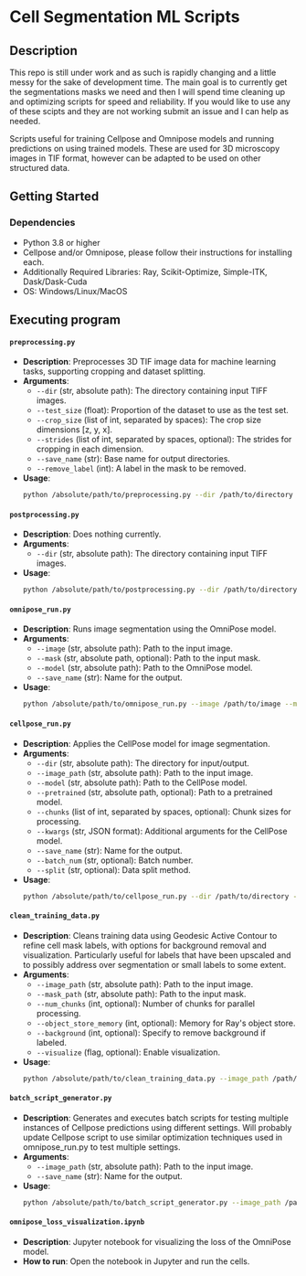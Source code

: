 # Cell Segmentation ML Scripts

## Description
This repo is still under work and as such is rapidly changing and a little messy for the sake of development time. The main goal is to currently get the segmentations masks we need and then I will spend time cleaning up and optimizing scripts for speed and reliability. If you would like to use any of these scipts and they are not working submit an issue and I can help as needed.

Scripts useful for training Cellpose and Omnipose models and running predictions on using trained models. These are used for 3D microscopy images in TIF format, however can be adapted to be used on other structured data.

## Getting Started

### Dependencies
* Python 3.8 or higher
* Cellpose and/or Omnipose, please follow their instructions for installing each.
* Additionally Required Libraries: Ray, Scikit-Optimize, Simple-ITK, Dask/Dask-Cuda
* OS: Windows/Linux/MacOS

## Executing program

#### `preprocessing.py`
* **Description**: Preprocesses 3D TIF image data for machine learning tasks, supporting cropping and dataset splitting.
* **Arguments**:
  * `--dir` (str, absolute path): The directory containing input TIFF images.
  * `--test_size` (float): Proportion of the dataset to use as the test set.
  * `--crop_size` (list of int, separated by spaces): The crop size dimensions [z, y, x].
  * `--strides` (list of int, separated by spaces, optional): The strides for cropping in each dimension.
  * `--save_name` (str): Base name for output directories.
  * `--remove_label` (int): A label in the mask to be removed.
* **Usage**:
  ```bash
  python /absolute/path/to/preprocessing.py --dir /path/to/directory --test_size 0.2 --crop_size 1 64 64 --strides 1 32 32 --save_name processed --remove_label 0

#### `postprocessing.py`
* **Description**: Does nothing currently.
* **Arguments**:
  * `--dir` (str, absolute path): The directory containing input TIFF images.
* **Usage**:
  ```bash
  python /absolute/path/to/postprocessing.py --dir /path/to/directory

#### `omnipose_run.py`
* **Description**: Runs image segmentation using the OmniPose model.
* **Arguments**:
  * `--image` (str, absolute path): Path to the input image.
  * `--mask` (str, absolute path, optional): Path to the input mask.
  * `--model` (str, absolute path): Path to the OmniPose model.
  * `--save_name` (str): Name for the output.
* **Usage**:
  ```bash
  python /absolute/path/to/omnipose_run.py --image /path/to/image --mask /path/to/mask --model /path/to/model --save_name output

#### `cellpose_run.py`
* **Description**: Applies the CellPose model for image segmentation. 
* **Arguments**:
  * `--dir` (str, absolute path): The directory for input/output.
  * `--image_path` (str, absolute path): Path to the input image.
  * `--model` (str, absolute path): Path to the CellPose model.
  * `--pretrained` (str, absolute path, optional): Path to a pretrained model.
  * `--chunks` (list of int, separated by spaces, optional): Chunk sizes for processing.
  * `--kwargs` (str, JSON format): Additional arguments for the CellPose model.
  * `--save_name` (str): Name for the output.
  * `--batch_num` (str, optional): Batch number.
  * `--split` (str, optional): Data split method.
* **Usage**:
  ```bash
  python /absolute/path/to/cellpose_run.py --dir /path/to/directory --image_path /path/to/image --model /path/to/model --pretrained /path/to/pretrained --chunks 500 500 --kwargs '{"diameter": 30, "do_3D": true}' --save_name output --batch_num 1 --split method

#### `clean_training_data.py`
* **Description**: Cleans training data using Geodesic Active Contour to refine cell mask labels, with options for background removal and visualization. Particularly useful for labels that have been upscaled and to possibly address over segmentation or small labels to some extent.
* **Arguments**:
  * `--image_path` (str, absolute path): Path to the input image.
  * `--mask_path` (str, absolute path): Path to the input mask.
  * `--num_chunks` (int, optional): Number of chunks for parallel processing.
  * `--object_store_memory` (int, optional): Memory for Ray's object store.
  * `--background` (int, optional): Specify to remove background if labeled.
  * `--visualize` (flag, optional): Enable visualization.
* **Usage**:
  ```bash
  python /absolute/path/to/clean_training_data.py --image_path /path/to/image --mask_path /path/to/mask --num_chunks 4 --object_store_memory 5000000000 --background 1 --visualize

#### `batch_script_generator.py`
* **Description**: Generates and executes batch scripts for testing multiple instances of Cellpose predictions using different settings. Will probably update Cellpose script to use similar optimization techniques used in omnipose_run.py to test multiple settings.
* **Arguments**:
  * `--image_path` (str, absolute path): Path to the input image.
  * `--save_name` (str): Name for the output.
* **Usage**:
  ```bash
  python /absolute/path/to/batch_script_generator.py --image_path /path/to/image --save_name output

#### `omnipose_loss_visualization.ipynb`
* **Description**: Jupyter notebook for visualizing the loss of the OmniPose model.
* **How to run**: Open the notebook in Jupyter and run the cells.

